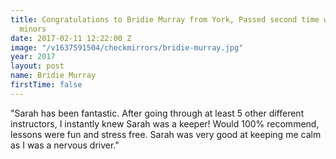 ```yaml
---
title: Congratulations to Bridie Murray from York, Passed second time with only 6
  minors
date: 2017-02-11 12:22:00 Z
image: "/v1637591504/checkmirrors/bridie-murray.jpg"
year: 2017
layout: post
name: Bridie Murray
firstTime: false
---
```


"Sarah has been fantastic. After going through at least 5 other different instructors, I instantly knew Sarah was a keeper!
Would 100% recommend, lessons were fun and stress free. Sarah was very good at keeping me calm as I was a nervous driver."
